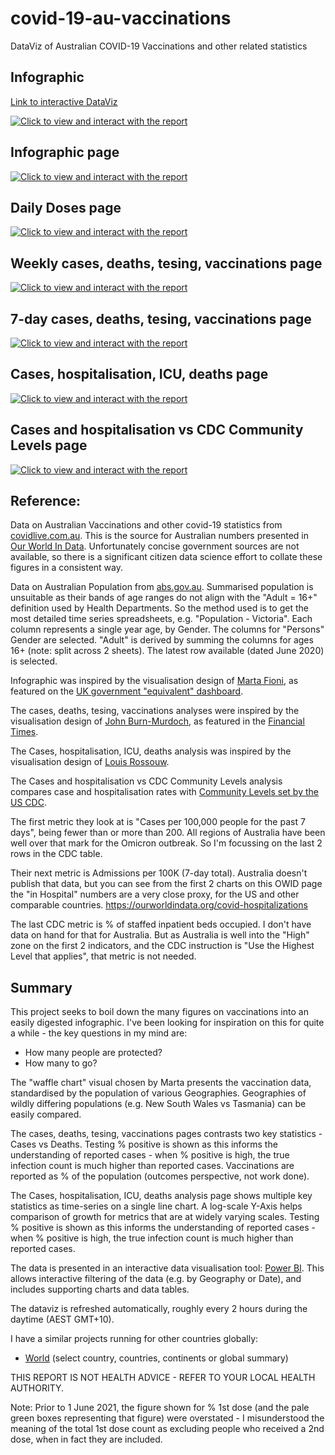 # covid-19-au-vaccinations
DataViz of Australian COVID-19 Vaccinations and other related statistics

## Infographic

[Link to interactive DataViz](https://app.powerbi.com/view?r=eyJrIjoiNDI4ZWJjY2QtMjM3NC00NGQzLWJiMjQtOWYzNDczN2VjZWRkIiwidCI6ImRjMWYwNGY1LWMxZTUtNDQyOS1hODEyLTU3OTNiZTQ1YmY5ZCIsImMiOjEwfQ%3D%3D)

[![Click to view and interact with the report](https://github.com/Mike-Honey/covid-19-au-vaccinations/raw/main/covid-19-au-vaccinations%20AUS.png)](https://app.powerbi.com/view?r=eyJrIjoiNDI4ZWJjY2QtMjM3NC00NGQzLWJiMjQtOWYzNDczN2VjZWRkIiwidCI6ImRjMWYwNGY1LWMxZTUtNDQyOS1hODEyLTU3OTNiZTQ1YmY5ZCIsImMiOjEwfQ%3D%3D)

## Infographic page

[![Click to view and interact with the report](https://github.com/Mike-Honey/covid-19-au-vaccinations/raw/main/covid-19-au-vaccinations%20AUS%20page.png)](https://app.powerbi.com/view?r=eyJrIjoiY2Q3NmQyOTUtNzU4Ni00YzA2LWI2NjMtYWRjMTA2ZjI1Y2Q3IiwidCI6ImRjMWYwNGY1LWMxZTUtNDQyOS1hODEyLTU3OTNiZTQ1YmY5ZCIsImMiOjEwfQ%3D%3D&pageName=ReportSection6ad011d3450097120932)

## Daily Doses page

[![Click to view and interact with the report](https://github.com/Mike-Honey/covid-19-au-vaccinations/raw/main/covid-19-au-vaccinations%20Daily%20page.png)](https://app.powerbi.com/view?r=eyJrIjoiY2Q3NmQyOTUtNzU4Ni00YzA2LWI2NjMtYWRjMTA2ZjI1Y2Q3IiwidCI6ImRjMWYwNGY1LWMxZTUtNDQyOS1hODEyLTU3OTNiZTQ1YmY5ZCIsImMiOjEwfQ%3D%3D&pageName=ReportSection882ed22d8cd78465ae9a)

## Weekly cases, deaths, tesing, vaccinations page

[![Click to view and interact with the report](https://github.com/Mike-Honey/covid-19-au-vaccinations/raw/main/covid-19-au-vaccinations-WCDTV.png)](https://app.powerbi.com/view?r=eyJrIjoiY2Q3NmQyOTUtNzU4Ni00YzA2LWI2NjMtYWRjMTA2ZjI1Y2Q3IiwidCI6ImRjMWYwNGY1LWMxZTUtNDQyOS1hODEyLTU3OTNiZTQ1YmY5ZCIsImMiOjEwfQ%3D%3D&pageName=ReportSectione587960dd650b25bd82c)

## 7-day cases, deaths, tesing, vaccinations page

[![Click to view and interact with the report](https://github.com/Mike-Honey/covid-19-au-vaccinations/raw/main/covid-19-au-vaccinations-7DCDTV.png)](https://app.powerbi.com/view?r=eyJrIjoiY2Q3NmQyOTUtNzU4Ni00YzA2LWI2NjMtYWRjMTA2ZjI1Y2Q3IiwidCI6ImRjMWYwNGY1LWMxZTUtNDQyOS1hODEyLTU3OTNiZTQ1YmY5ZCIsImMiOjEwfQ%3D%3D&pageName=ReportSectione3057c40e574e7c8ec25)

## Cases, hospitalisation, ICU, deaths page

[![Click to view and interact with the report](https://github.com/Mike-Honey/covid-19-au-vaccinations/raw/main/covid-19-au-vaccinations-CHID.png)](https://app.powerbi.com/view?r=eyJrIjoiY2Q3NmQyOTUtNzU4Ni00YzA2LWI2NjMtYWRjMTA2ZjI1Y2Q3IiwidCI6ImRjMWYwNGY1LWMxZTUtNDQyOS1hODEyLTU3OTNiZTQ1YmY5ZCIsImMiOjEwfQ%3D%3D&pageName=ReportSection91578759c19e481761b9)

## Cases and hospitalisation vs CDC Community Levels page

[![Click to view and interact with the report](https://github.com/Mike-Honey/covid-19-au-vaccinations/raw/main/covid-19-au-vaccinations-CDC.png)]([https://app.powerbi.com/view?r=eyJrIjoiY2Q3NmQyOTUtNzU4Ni00YzA2LWI2NjMtYWRjMTA2ZjI1Y2Q3IiwidCI6ImRjMWYwNGY1LWMxZTUtNDQyOS1hODEyLTU3OTNiZTQ1YmY5ZCIsImMiOjEwfQ%3D%3D&pageName=ReportSection91578759c19e481761b9](https://app.powerbi.com/view?r=eyJrIjoiY2Q3NmQyOTUtNzU4Ni00YzA2LWI2NjMtYWRjMTA2ZjI1Y2Q3IiwidCI6ImRjMWYwNGY1LWMxZTUtNDQyOS1hODEyLTU3OTNiZTQ1YmY5ZCIsImMiOjEwfQ%3D%3D&pageName=ReportSectiona1b250d0385452ccd901))


## Reference:

Data on Australian Vaccinations and other covid-19 statistics from [covidlive.com.au](https://covidlive.com.au/report/vaccinations-people).  This is the source for Australian numbers presented in [Our World In Data](https://ourworldindata.org/). Unfortunately concise government sources are not available, so there is a significant citizen data science effort to collate these figures in a consistent way.

Data on Australian Population from [abs.gov.au](https://www.abs.gov.au/statistics/people/population/national-state-and-territory-population/sep-2020). Summarised population is unsuitable as their bands of age ranges do not align with the "Adult = 16+" definition used by Health Departments. So the method used is to get the most detailed time series spreadsheets, e.g. "Population - Victoria". Each column represents a single year age, by Gender.  The columns for "Persons" Gender are selected. "Adult" is derived by summing the columns for ages 16+ (note: split across 2 sheets). The latest row available (dated June 2020) is selected.

Infographic was inspired by the visualisation design of [Marta Fioni](https://twitter.com/martafioni), as featured on the [UK government "equivalent" dashboard](https://coronavirus.data.gov.uk/).

The cases, deaths, tesing, vaccinations analyses were inspired by the visualisation design of [John Burn-Murdoch](https://twitter.com/jburnmurdoch), as featured in the [Financial Times](https://www.ft.com/content/fa4f248a-a476-491d-a5ce-f128360e9f24).

The Cases, hospitalisation, ICU, deaths analysis was inspired by the visualisation design of [Louis Rossouw](https://twitter.com/lrossouw/status/1517260154491781123?s=20&t=VS_5aQlDK7yRLL0CuxQKAg).

The Cases and hospitalisation vs CDC Community Levels analysis compares case and hospitalisation rates with [Community Levels set by the US CDC](https://www.cdc.gov/coronavirus/2019-ncov/science/community-levels.html). 

The first metric they look at is "Cases per 100,000 people for the past 7 days", being fewer than or more than 200.  All regions of Australia have been well over that mark for the Omicron outbreak. So I'm focussing on the last 2 rows in the CDC table.

Their next metric is Admissions per 100K (7-day total). Australia doesn't publish that data, but you can see from the first 2 charts on this OWID page the "in Hospital" numbers are a very close proxy, for the US and other comparable countries. https://ourworldindata.org/covid-hospitalizations

The last CDC metric is % of staffed inpatient beds occupied.  I don't have data on hand for that for Australia. But as Australia is well into the "High" zone on the first 2 indicators, and the CDC instruction is "Use the Highest Level that applies", that metric is not needed.

## Summary

This project seeks to boil down the many figures on vaccinations into an easily digested infographic. I've been looking for inspiration on this for quite a while - the key questions in my mind are:
- How many people are protected?
- How many to go?

The "waffle chart" visual chosen by Marta presents the vaccination data, standardised by the population of various Geographies.  Geographies of wildly differing populations (e.g. New South Wales vs Tasmania) can be easily compared.

The cases, deaths, tesing, vaccinations pages contrasts two key statistics - Cases vs Deaths. Testing % positive is shown as this informs the understanding of reported cases - when % positive is high, the true infection count is much higher than reported cases. Vaccinations are reported as % of the population (outcomes perspective, not work done).

The Cases, hospitalisation, ICU, deaths analysis page shows multiple key statistics as time-series on a single line chart. A log-scale Y-Axis helps comparison of growth for metrics that are at widely varying scales. Testing % positive is shown as this informs the understanding of reported cases - when % positive is high, the true infection count is much higher than reported cases. 

The data is presented in an interactive data visualisation tool: [Power BI](https://powerbi.microsoft.com). This allows interactive filtering of the data (e.g. by Geography or Date), and includes supporting charts and data tables.  

The dataviz is refreshed automatically, roughly every 2 hours during the daytime (AEST GMT+10). 

I have a similar projects running for other countries globally:
 - [World](https://github.com/Mike-Honey/covid-19-world-vaccinations#readme) (select country, countries, continents or global summary)


THIS REPORT IS NOT HEALTH ADVICE - REFER TO YOUR LOCAL HEALTH AUTHORITY.

Note: Prior to 1 June 2021, the figure shown for % 1st dose (and the pale green boxes representing that figure) were overstated - I misunderstood the meaning of the total 1st dose count as excluding people who received a 2nd dose, when in fact they are included.
